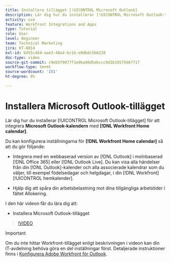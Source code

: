 ```yaml
---
title: Installera tillägget [!UICONTROL Microsoft Outlook]
description: Lär dig hur du installerar [!UICONTROL Microsoft Outlook-tillägget] för att integrera Microsoft Outlook-kalendern med Workfront hemkalender.
activity: use
feature: Workfront Integrations and Apps
type: Tutorial
role: User
level: Beginner
team: Technical Marketing
jira: KT-8814
exl-id: bd55c464-aae3-40a4-bc1b-e0dbdc5bb238
doc-type: video
source-git-commit: c9eb5f9077f1e9ba90d5ebccc9d3b19575667717
workflow-type: tm+mt
source-wordcount: '151'
ht-degree: 0%

---
```


# Installera Microsoft Outlook-tillägget

Lär dig hur du installerar [!UICONTROL Microsoft Outlook-tillägget] för att integrera **Microsoft Outlook-kalendern** med **[!DNL Workfront Home calendar]**.

Du kan konfigurera inställningarna för **[!DNL Workfront Home calendar]** så att du gör följande:

* Integrera med en webbaserad version av [!DNL Outlook] i molnbaserad [!DNL Office 365] eller [!DNL Outlook Live]. Du kan visa alla händelser från din [!DNL Outlook]-kalender och alla associerade kalendrar som du väljer, till exempel födelsedagar och helgdagar, i din [!DNL Workfront] [!UICONTROL hemkalender].

* Hjälp dig att spåra din arbetsbelastning mot dina tillgängliga arbetstider i fältet Allokering.


I den här videon får du lära dig att:

* Installera Microsoft Outlook-tillägget

>[!VIDEO](https://video.tv.adobe.com/v/3431663/?quality=12&learn=on&enablevpops&captions=swe)

>[!IMPORTANT]
>
>Om du inte hittar Workfront-tillägget enligt beskrivningen i videon kan din IT-avdelning behöva göra en del inställningar först. Detaljerade instruktioner finns i [Konfigurera Adobe Workfront för Outlook](https://experienceleague.adobe.com/docs/workfront/using/adobe-workfront-integrations/workfront-for-outlook/set-up-workfront-for-outlook.html?lang=sv-SE).

